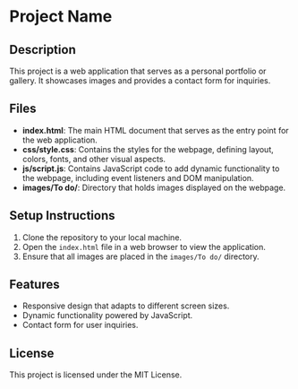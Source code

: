 # Project Name

## Description
This project is a web application that serves as a personal portfolio or gallery. It showcases images and provides a contact form for inquiries.

## Files
- **index.html**: The main HTML document that serves as the entry point for the web application.
- **css/style.css**: Contains the styles for the webpage, defining layout, colors, fonts, and other visual aspects.
- **js/script.js**: Contains JavaScript code to add dynamic functionality to the webpage, including event listeners and DOM manipulation.
- **images/To do/**: Directory that holds images displayed on the webpage.

## Setup Instructions
1. Clone the repository to your local machine.
2. Open the `index.html` file in a web browser to view the application.
3. Ensure that all images are placed in the `images/To do/` directory.

## Features
- Responsive design that adapts to different screen sizes.
- Dynamic functionality powered by JavaScript.
- Contact form for user inquiries.

## License
This project is licensed under the MIT License.